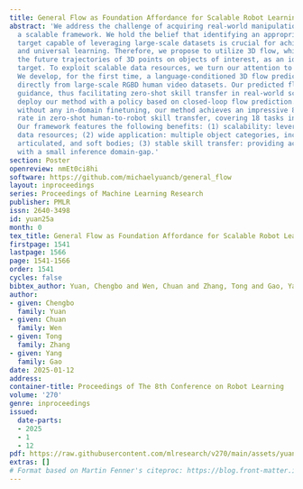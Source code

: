 ```yaml
---
title: General Flow as Foundation Affordance for Scalable Robot Learning
abstract: 'We address the challenge of acquiring real-world manipulation skills with
  a scalable framework. We hold the belief that identifying an appropriate prediction
  target capable of leveraging large-scale datasets is crucial for achieving efficient
  and universal learning. Therefore, we propose to utilize 3D flow, which represents
  the future trajectories of 3D points on objects of interest, as an ideal prediction
  target. To exploit scalable data resources, we turn our attention to human videos.
  We develop, for the first time, a language-conditioned 3D flow prediction model
  directly from large-scale RGBD human video datasets. Our predicted flow offers actionable
  guidance, thus facilitating zero-shot skill transfer in real-world scenarios. We
  deploy our method with a policy based on closed-loop flow prediction. Remarkably,
  without any in-domain finetuning, our method achieves an impressive 81% success
  rate in zero-shot human-to-robot skill transfer, covering 18 tasks in 6 scenes.
  Our framework features the following benefits: (1) scalability: leveraging cross-embodiment
  data resources; (2) wide application: multiple object categories, including rigid,
  articulated, and soft bodies; (3) stable skill transfer: providing actionable guidance
  with a small inference domain-gap.'
section: Poster
openreview: nmEt0ci8hi
software: https://github.com/michaelyuancb/general_flow
layout: inproceedings
series: Proceedings of Machine Learning Research
publisher: PMLR
issn: 2640-3498
id: yuan25a
month: 0
tex_title: General Flow as Foundation Affordance for Scalable Robot Learning
firstpage: 1541
lastpage: 1566
page: 1541-1566
order: 1541
cycles: false
bibtex_author: Yuan, Chengbo and Wen, Chuan and Zhang, Tong and Gao, Yang
author:
- given: Chengbo
  family: Yuan
- given: Chuan
  family: Wen
- given: Tong
  family: Zhang
- given: Yang
  family: Gao
date: 2025-01-12
address:
container-title: Proceedings of The 8th Conference on Robot Learning
volume: '270'
genre: inproceedings
issued:
  date-parts:
  - 2025
  - 1
  - 12
pdf: https://raw.githubusercontent.com/mlresearch/v270/main/assets/yuan25a/yuan25a.pdf
extras: []
# Format based on Martin Fenner's citeproc: https://blog.front-matter.io/posts/citeproc-yaml-for-bibliographies/
---
```

